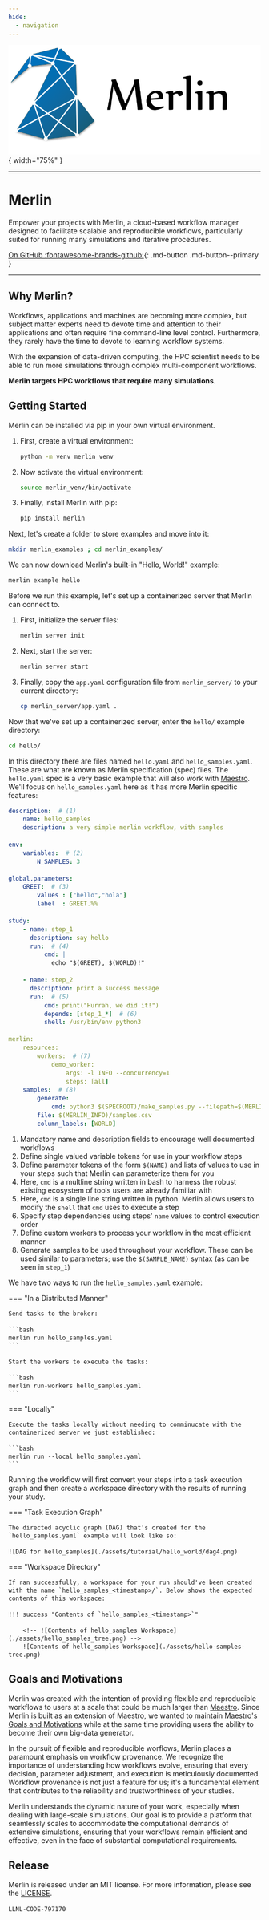```yaml
---
hide:
  - navigation
---
```


![Merlin Banner](./assets/merlin_banner.png){ width="75%" }

----

# Merlin

Empower your projects with Merlin, a cloud-based workflow manager designed to facilitate scalable and reproducible workflows, particularly suited for running many simulations and iterative procedures.

[On GitHub :fontawesome-brands-github:](https://github.com/LLNL/merlin){: .md-button .md-button--primary }

----

## Why Merlin?

Workflows, applications and machines are becoming more complex, but subject matter experts need to devote time and attention to their applications and often require fine command-line level control. Furthermore, they rarely have the time to devote to learning workflow systems.

With the expansion of data-driven computing, the HPC scientist needs to be able to run more simulations through complex multi-component workflows.

**Merlin targets HPC workflows that require many simulations**.

## Getting Started

Merlin can be installed via pip in your own virtual environment.

1. First, create a virtual environment:

    ```bash
    python -m venv merlin_venv
    ```

2. Now activate the virtual environment:

    ```bash
    source merlin_venv/bin/activate
    ```

3. Finally, install Merlin with pip:

    ```bash
    pip install merlin
    ```

Next, let's create a folder to store examples and move into it:

```bash
mkdir merlin_examples ; cd merlin_examples/
```

We can now download Merlin's built-in "Hello, World!" example:

```bash
merlin example hello
```

Before we run this example, let's set up a containerized server that Merlin can connect to.

1. First, initialize the server files:

    ```bash
    merlin server init
    ```

2. Next, start the server:

    ```bash
    merlin server start
    ```

3. Finally, copy the `app.yaml` configuration file from `merlin_server/` to your current directory:

    ```bash
    cp merlin_server/app.yaml .
    ```

Now that we've set up a containerized server, enter the `hello/` example directory:

```bash
cd hello/
```

In this directory there are files named `hello.yaml` and `hello_samples.yaml`. These are what are known as Merlin specification (spec) files. The `hello.yaml` spec is a very basic example that will also work with [Maestro](https://maestrowf.readthedocs.io/en/latest/). We'll focus on `hello_samples.yaml` here as it has more Merlin specific features:

```yaml
description:  # (1)
    name: hello_samples
    description: a very simple merlin workflow, with samples

env:
    variables:  # (2)
        N_SAMPLES: 3

global.parameters:
    GREET:  # (3)
        values : ["hello","hola"]
        label  : GREET.%%

study:
    - name: step_1
      description: say hello
      run:  # (4)
          cmd: |
            echo "$(GREET), $(WORLD)!"

    - name: step_2
      description: print a success message
      run:  # (5)
          cmd: print("Hurrah, we did it!")
          depends: [step_1_*]  # (6)
          shell: /usr/bin/env python3

merlin:
    resources:
        workers:  # (7)
            demo_worker:
                args: -l INFO --concurrency=1
                steps: [all]
    samples:  # (8)
        generate:
            cmd: python3 $(SPECROOT)/make_samples.py --filepath=$(MERLIN_INFO)/samples.csv --number=$(N_SAMPLES)
        file: $(MERLIN_INFO)/samples.csv
        column_labels: [WORLD]
```

1. Mandatory name and description fields to encourage well documented workflows
2. Define single valued variable tokens for use in your workflow steps
3. Define parameter tokens of the form `$(NAME)` and lists of values to use in your steps such that Merlin can parameterize them for you
4. Here, `cmd` is a multline string written in bash to harness the robust existing ecosystem of tools users are already familiar with
5. Here, `cmd` is a single line string written in python. Merlin allows users to modify the `shell` that `cmd` uses to execute a step
6. Specify step dependencies using steps' `name` values to control execution order
7. Define custom workers to process your workflow in the most efficient manner
8. Generate samples to be used throughout your workflow. These can be used similar to parameters; use the `$(SAMPLE_NAME)` syntax (as can be seen in `step_1`)

We have two ways to run the `hello_samples.yaml` example:

=== "In a Distributed Manner"

    Send tasks to the broker:

    ```bash
    merlin run hello_samples.yaml
    ```

    Start the workers to execute the tasks:

    ```bash
    merlin run-workers hello_samples.yaml
    ```

=== "Locally"

    Execute the tasks locally without needing to comminucate with the containerized server we just established:

    ```bash
    merlin run --local hello_samples.yaml
    ```

Running the workflow will first convert your steps into a task execution graph and then create a workspace directory with the results of running your study.

=== "Task Execution Graph"

    The directed acyclic graph (DAG) that's created for the `hello_samples.yaml` example will look like so:

    ![DAG for hello_samples](./assets/tutorial/hello_world/dag4.png)

=== "Workspace Directory"

    If ran successfully, a workspace for your run should've been created with the name `hello_samples_<timestamp>/`. Below shows the expected contents of this workspace:

    !!! success "Contents of `hello_samples_<timestamp>`"

        <!-- ![Contents of hello_samples Workspace](./assets/hello_samples_tree.png) -->
        ![Contents of hello_samples Workspace](./assets/hello-samples-tree.png)

## Goals and Motivations

Merlin was created with the intention of providing flexible and reproducible workflows to users at a scale that could be much larger than [Maestro](https://maestrowf.readthedocs.io/en/latest/). Since Merlin is built as an extension of Maestro, we wanted to maintain [Maestro's Goals and Motivations](https://maestrowf.readthedocs.io/en/latest/#maestros-goals-and-motivations) while at the same time providing users the ability to become their own big-data generator.

In the pursuit of flexible and reproducible worflows, Merlin places a paramount emphasis on workflow provenance. We recognize the importance of understanding how workflows evolve, ensuring that every decision, parameter adjustment, and execution is meticulously documented. Workflow provenance is not just a feature for us; it's a fundamental element that contributes to the reliability and trustworthiness of your studies.

Merlin understands the dynamic nature of your work, especially when dealing with large-scale simulations. Our goal is to provide a platform that seamlessly scales to accommodate the computational demands of extensive simulations, ensuring that your workflows remain efficient and effective, even in the face of substantial computational requirements.

## Release

Merlin is released under an MIT license. For more information, please see the [LICENSE](https://github.com/LLNL/merlin/blob/develop/LICENSE).

``LLNL-CODE-797170``
